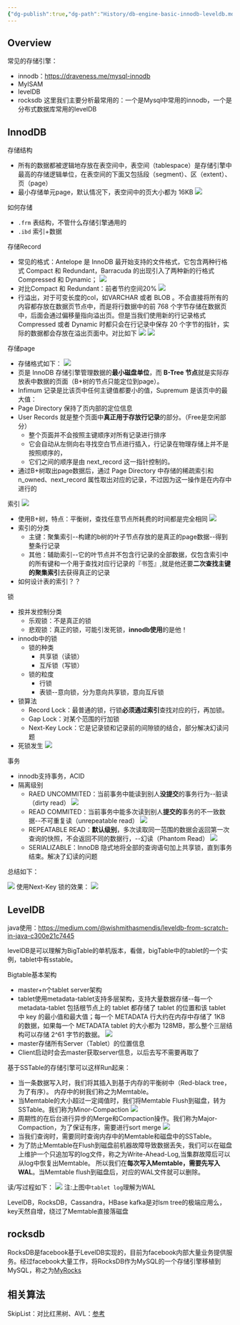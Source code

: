 ```yaml
---
{"dg-publish":true,"dg-path":"History/db-engine-basic-innodb-leveldb.md","permalink":"/History/db-engine-basic-innodb-leveldb/","title":"数据库引擎InnoDB vs LevelDB","tags":["技术","数据库"],"created":"2018-06-22 18:40:01","updated":"2018-06-22 18:40:01"}
---
```




## Overview
常见的存储引擎：
* innodb：https://draveness.me/mysql-innodb
* MyISAM
* levelDB
* rocksdb
这里我们主要分析最常用的：一个是Mysql中常用的innodb，一个是分布式数据库常用的levelDB

## InnodDB

存储结构
* 所有的数据都被逻辑地存放在表空间中，表空间（tablespace）是存储引擎中最高的存储逻辑单位，在表空间的下面又包括段（segment）、区（extent）、页（page）
* 最小存储单元page，默认情况下，表空间中的页大小都为 16KB
![](https://fodi.389266.xyz/images/IMG-608d91e0518aaffc.webp)

如何存储
* `.frm` 表结构，不管什么存储引擎通用的
* `.ibd` 索引+数据

存储Record
* 常见的格式：Antelope 是 InnoDB 最开始支持的文件格式，它包含两种行格式 Compact 和 Redundant，Barracuda 的出现引入了两种新的行格式 Compressed 和 Dynamic；
![](https://fodi.389266.xyz/images/IMG-10bcbe080f5c442a.webp)
* 对比Compact 和 Redundant：前者节约空间20%
![](https://fodi.389266.xyz/images/IMG-f85c6052a91607d7.webp)
* 行溢出，对于可变长度的col，如VARCHAR 或者 BLOB 。不会直接将所有的内容都存放在数据页节点中，而是将行数据中的前 768 个字节存储在数据页中，后面会通过偏移量指向溢出页。但是当我们使用新的行记录格式 Compressed 或者 Dynamic 时都只会在行记录中保存 20 个字节的指针，实际的数据都会存放在溢出页面中。对比如下
![](https://fodi.389266.xyz/images/IMG-13c68d6a9949c619.webp)
![](https://fodi.389266.xyz/images/IMG-3056677880cac0fb.webp)

存储page
* 存储格式如下：
![](https://fodi.389266.xyz/images/IMG-7a174298ad96e715.webp)
* 页是 InnoDB 存储引擎管理数据的**最小磁盘单位**，而 **B-Tree 节点**就是实际存放表中数据的页面（B+树的节点只能定位到page）。
* Infimum 记录是比该页中任何主键值都要小的值，Supremum 是该页中的最大值：
* Page Directory 保持了页内部的定位信息
* User Records 就是整个页面中**真正用于存放行记录**的部分。（Free是空闲部分）
  * 整个页面并不会按照主键顺序对所有记录进行排序
  * 它会自动从左侧向右寻找空白节点进行插入，行记录在物理存储上并不是按照顺序的，
  * 它们之间的顺序是由 next_record 这一指针控制的。
* 通过B+树取出page数据后，通过 Page Directory 中存储的稀疏索引和 n_owned、next_record 属性取出对应的记录，不过因为这一操作是在内存中进行的

索引
![](https://fodi.389266.xyz/images/IMG-593e166dbf083781.webp)
* 使用B+树，特点：平衡树，查找任意节点所耗费的时间都是完全相同
![](https://fodi.389266.xyz/images/IMG-fd935412ae168ebc.webp)
* 索引的分类
  * 主键：聚集索引--构建的b树的叶子节点存放的是真正的page数据--得到整条行记录
  * 其他：辅助索引--它的叶节点并不包含行记录的全部数据，仅包含索引中的所有键和一个用于查找对应行记录的『书签』,就是他还要**二次查找主键的聚集索引**去获得真正的记录
* 如何设计表的索引？？

锁
* 按并发控制分类
  * 乐观锁：不是真正的锁
  * 悲观锁：真正的锁，可能引发死锁，**innodb使用**的是他！
* innodb中的锁
  * 锁的种类
    * 共享锁（读锁）
    * 互斥锁（写锁）
  * 锁的粒度
    * 行锁
    * 表锁--意向锁，分为意向共享锁，意向互斥锁
* 锁算法
  * Record Lock：最普通的锁，行锁**必须通过索引**查找对应的行，再加锁。
  * Gap Lock：对某个范围的行加锁
  * Next-Key Lock：它是记录锁和记录前的间隙锁的结合，部分解决幻读问题
* 死锁发生
![](https://fodi.389266.xyz/images/IMG-0f43600ecb5a6c47.webp)

事务
* innodb支持事务，ACID
* 隔离级别
  * RAED UNCOMMITED：当前事务中能读到别人**没提交**的事务行为--脏读（dirty read）
  ![](https://fodi.389266.xyz/images/IMG-8431381df9ed4cfd.webp)
  * READ COMMITED：当前事务中能多次读到别人**提交的**事务的不一致数据--不可重复读（unrepeatable read）
    ![](https://fodi.389266.xyz/images/IMG-03be80f1f26e98fe.webp)
  * REPEATABLE READ：**默认级别**，多次读取同一范围的数据会返回第一次查询的快照，不会返回不同的数据行，--幻读（Phantom Read）
  ![](https://fodi.389266.xyz/images/IMG-bce65e6084ed7fd0.webp)
  * SERIALIZABLE：InnoDB 隐式地将全部的查询语句加上共享锁，直到事务结束。解决了幻读的问题
    
总结如下：

![](https://fodi.389266.xyz/images/IMG-423004249b843d44.webp)
使用Next-Key 锁的效果：
![](https://fodi.389266.xyz/images/IMG-b3332254e92f5419.webp)

## LevelDB
java使用：https://medium.com/@wishmithasmendis/leveldb-from-scratch-in-java-c300e21c7445

levelDB是可以理解为BigTable的单机版本，看做，bigTable中的tablet的一个实例，tablet中有sstable。

Bigtable基本架构
* master+n个tablet server架构
* tablet使用metadata-tablet支持多层架构，支持大量数据存储--每一个 metadata-tablet 包括根节点上的 tablet 都存储了 tablet 的位置和该 tablet 中 key 的最小值和最大值；每一个 METADATA 行大约在内存中存储了 1KB 的数据，如果每一个 METADATA tablet 的大小都为 128MB，那么整个三层结构可以存储 2^61 字节的数据。
  ![](https://fodi.389266.xyz/images/IMG-82ca3cfa57c1a70f.webp)
* master存储所有Server（Tablet）的位置信息
* Client启动时会去master获取server信息，以后去写不需要再取了


基于SSTable的存储引擎可以这样Run起来：

* 当一条数据写入时，我们将其插入到基于内存的平衡树中（Red-black tree，为了有序）。 内存中的树我们称之为Memtable。
* 当Memtable的大小超过一定阈值时，我们将Memtable Flush到磁盘，转为SSTable。我们称为Minor-Compaction
  ![](https://fodi.389266.xyz/images/IMG-8677e85e25286121.webp)
* 周期性的在后台进行异步的Merge和Compaction操作。我们称为Major-Compaction，为了保证有序，需要进行sort merge
  ![](https://fodi.389266.xyz/images/IMG-80805c963e3172ce.webp)
* 当我们查询时，需要同时查询内存中的Memtable和磁盘中的SSTable。
* 为了防止Memtable在Flush到磁盘前机器故障导致数据丢失，我们可以在磁盘上维护一个只追加写的log文件，称之为Write-Ahead-Log,当集群故障后可以从log中恢复出Memtable。 所以我们在**每次写入Memtable，需要先写入WAL**。当Memtable flush到磁盘后，对应的WAL文件就可以删除。

读/写过程如下：
![](https://fodi.389266.xyz/images/IMG-661dc059cf6f3157.webp)
注:上图中`tablet log`理解为WAL


LevelDB，RocksDB，Cassandra，HBase
kafka是对lsm tree的极端应用么，key天然自增，绕过了Memtable直接落磁盘

## rocksdb
RocksDB是facebook基于LevelDB实现的，目前为facebook内部大量业务提供服务。经过facebook大量工作，将RocksDB作为MySQL的一个存储引擎移植到MySQL，称之为[MyRocks](http://mysql.taobao.org/monthly/2016/08/03/)

## 相关算法

SkipList：对比红黑树、AVL：[参考](https://blog.csdn.net/Wj741238436/article/details/73565163)
